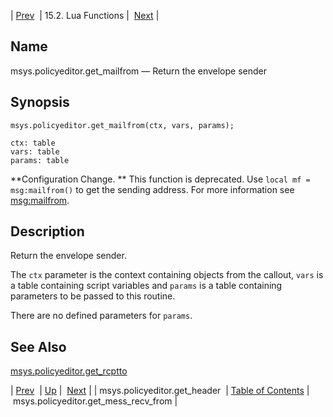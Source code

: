 | [Prev](lua.ref.msys.policyeditor.get_header)  | 15.2. Lua Functions |  [Next](lua.ref.msys.policyeditor.get_mess_recv_from.php) |

<a name="lua.ref.msys.policyeditor.get_mailfrom"></a>
## Name

msys.policyeditor.get_mailfrom — Return the envelope sender

<a name="idp24886368"></a>
## Synopsis

`msys.policyeditor.get_mailfrom(ctx, vars, params);`

```
ctx: table
vars: table
params: table
```

**Configuration Change. ** This function is deprecated. Use `local mf = msg:mailfrom()` to get the sending address. For more information see [msg:mailfrom](lua.ref.msg_mailfrom "msg:mailfrom").

<a name="idp24891696"></a>
## Description

Return the envelope sender.

The `ctx` parameter is the context containing objects from the callout, `vars` is a table containing script variables and `params` is a table containing parameters to be passed to this routine.

There are no defined parameters for `params`.

<a name="idp24896080"></a>
## See Also

[msys.policyeditor.get_rcptto](lua.ref.msys.policyeditor.get_rcptto "msys.policyeditor.get_rcptto")

| [Prev](lua.ref.msys.policyeditor.get_header)  | [Up](lua.function.details.php) |  [Next](lua.ref.msys.policyeditor.get_mess_recv_from.php) |
| msys.policyeditor.get_header  | [Table of Contents](index) |  msys.policyeditor.get_mess_recv_from |
